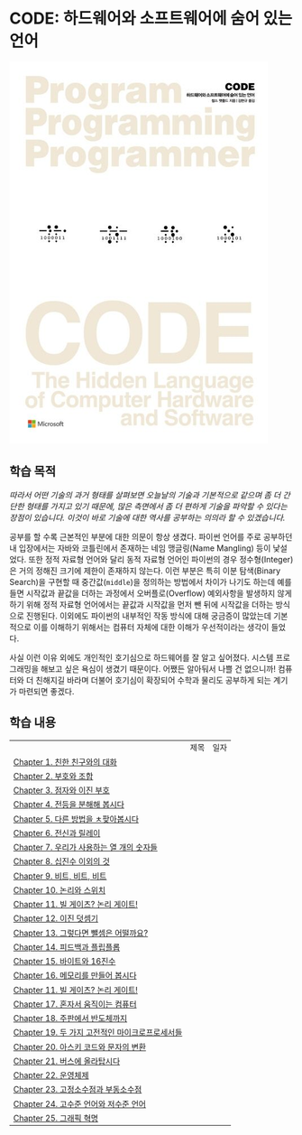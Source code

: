 # CODE: 하드웨어와 소프트웨어에 숨어 있는 언어

<img src="./Images/00/main.jpeg" />

## 학습 목적

_따라서 어떤 기술의 과거 형태를 살펴보면 오늘날의 기술과 기본적으로 같으며 좀 더 간단한 형태를 가지고 있기 때문에, 많은 측면에서 좀 더 편하게 기술을 파악할 수 있다는 장점이 있습니다. 이것이 바로 기술에 대한 역사를 공부하는 의의라 할 수 있겠습니다._

공부를 할 수록 근본적인 부분에 대한 의문이 항상 생겼다. 파이썬 언어를 주로 공부하던 내 입장에서는 자바와 코틀린에서 존재하는 네임 맹글링(Name Mangling) 등이 낯설었다. 또한 정적 자료형 언어와 달리 동적 자료형 언어인 파이썬의 경우 정수형(Integer)은 거의 정해진 크기에 제한이 존재하지 않는다. 이런 부분은 특히 이분 탐색(Binary Search)을 구현할 때 중간값(`middle`)을 정의하는 방법에서 차이가 나기도 하는데 예를 들면 시작값과 끝값을 더하는 과정에서 오버플로(Overflow) 예외사항을 발생하지 않게 하기 위해 정적 자료형 언어에서는 끝값과 시작값을 먼저 뺀 뒤에 시작값을 더하는 방식으로 진행된다. 이외에도 파이썬의 내부적인 작동 방식에 대해 궁금증이 많았는데 기본적으로 이를 이해하기 위해서는 컴퓨터 자체에 대한 이해가 우선적이라는 생각이 들었다.

사실 이런 이유 외에도 개인적인 호기심으로 하드웨어를 잘 알고 싶어졌다. 시스템 프로그래밍을 해보고 싶은 욕심이 생겼기 때문이다. 어쨌든 알아둬서 나쁠 건 없으니까! 컴퓨터와 더 친해지길 바라며 더불어 호기심이 확장되어 수학과 물리도 공부하게 되는 계기가 마련되면 좋겠다.

## 학습 내용

<table>
    <th> 
        <td> 제목 </td>
        <td> 일자 </td>
    </th>
    <tr>
        <td> <a href="./01/README.md"> Chapter 1. 친한 친구와의 대화 </a> </td>
        <td>  </td>
    </tr>
    <tr>
        <td> <a href=""> Chapter 2. 부호와 조합 </a> </td>
        <td>  </td>
    </tr>
    <tr>
        <td> <a href=""> Chapter 3. 점자와 이진 부호 </a> </td>
        <td>  </td>
    </tr>
    <tr>
        <td> <a href=""> Chapter 4. 전등을 분해해 봅시다 </a> </td>
        <td>  </td>
    </tr>
    <tr>
        <td> <a href=""> Chapter 5. 다른 방법을 ㅊ팢아봅시다 </a> </td>
        <td>  </td>
    </tr>
    <tr>
        <td> <a href=""> Chapter 6. 전신과 릴레이 </a> </td>
        <td>  </td>
    </tr>
    <tr>
        <td> <a href=""> Chapter 7. 우리가 사용하는 열 개의 숫자들 </a> </td>
        <td>  </td>
    </tr>
    <tr>
        <td> <a href=""> Chapter 8. 십진수 이외의 것 </a> </td>
        <td>  </td>
    </tr>
    <tr>
        <td> <a href=""> Chapter 9. 비트, 비트, 비트 </a> </td>
        <td>  </td>
    </tr>
    <tr>
        <td> <a href=""> Chapter 10. 논리와 스위치 </a> </td>
        <td>  </td>
    </tr>
    <tr>
        <td> <a href=""> Chapter 11. 빌 게이츠? 논리 게이트! </a> </td>
        <td>  </td>
    </tr>
    <tr>
        <td> <a href=""> Chapter 12. 이진 덧셈기 </a> </td>
        <td>  </td>
    </tr>
    <tr>
        <td> <a href=""> Chapter 13. 그렇다면 뺄셈은 어떨까요? </a> </td>
        <td>  </td>
    </tr>
    <tr>
        <td> <a href=""> Chapter 14. 피드백과 플립플롭 </a> </td>
        <td>  </td>
    </tr>
    <tr>
        <td> <a href=""> Chapter 15. 바이트와 16진수 </a> </td>
        <td>  </td>
    </tr>
    <tr>
        <td> <a href=""> Chapter 16. 메모리를 만들어 봅시다 </a> </td>
        <td>  </td>
    </tr>
    <tr>
        <td> <a href=""> Chapter 11. 빌 게이츠? 논리 게이트! </a> </td>
        <td>  </td>
    </tr>
    <tr>
        <td> <a href=""> Chapter 17. 혼자서 움직이는 컴퓨터 </a> </td>
        <td>  </td>
    </tr>
    <tr>
        <td> <a href=""> Chapter 18. 주판에서 반도체까지 </a> </td>
        <td>  </td>
    </tr>
       <tr>
        <td> <a href=""> Chapter 19. 두 가지 고전적인 마이크로프로세서들 </a> </td>
        <td>  </td>
    </tr>
    <tr>
        <td> <a href=""> Chapter 20. 아스키 코드와 문자의 변환 </a> </td>
        <td>  </td>
    </tr>
    <tr>
        <td> <a href=""> Chapter 21. 버스에 올라탑시다 </a> </td>
        <td>  </td>
    </tr>
    <tr>
        <td> <a href=""> Chapter 22. 운영체제 </a> </td>
        <td>  </td>
    </tr>
    <tr>
        <td> <a href=""> Chapter 23. 고정소수점과 부동소수점 </a> </td>
        <td>  </td>
    </tr>
    <tr>
        <td> <a href=""> Chapter 24. 고수준 언어와 저수준 언어 </a> </td>
        <td>  </td>
    </tr>
    <tr>
        <td> <a href=""> Chapter 25. 그래픽 혁명 </a> </td>
        <td>  </td>
    </tr>

</table>
